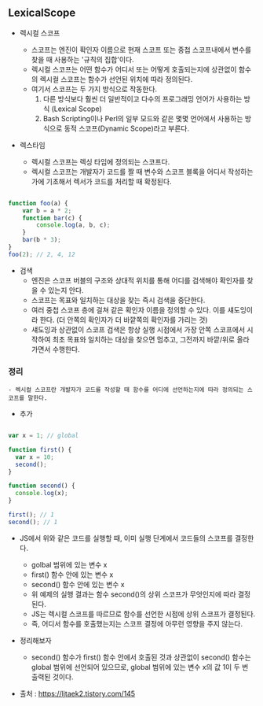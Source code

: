 ## LexicalScope

- 렉시컬 스코프

  - 스코프는 엔진이 확인자 이름으로 현재 스코프 또는 중첩 스코프내에서 변수를 찾을 때 사용하는 '규칙의 집합'이다.
  - 렉시컬 스코프는 어떤 함수가 어디서 또는 어떻게 호출되는지에 상관없이 함수의 렉시컬 스코프는 함수가 선언된 위치에 따라 정의된다.
  - 여기서 스코프는 두 가지 방식으로 작동한다.
    1. 다른 방식보다 훨씬 더 일반적이고 다수의 프로그래밍 언어가 사용하는 방식 (Lexical Scope)
    2. Bash Scripting이나 Perl의 일부 모드와 같은 몇몇 언어에서 사용하는 방식으로 동적 스코프(Dynamic Scope)라고 부른다.

- 렉스타임
  - 렉시컬 스코프는 렉싱 타임에 정의되는 스코프다.
  - 렉시컬 스코프는 개발자가 코드를 짤 때 변수와 스코프 블록을 어디서 작성하는가에 기초해서 렉서가 코드를 처리할 때 확정된다.

```Javascript

function foo(a) {
    var b = a * 2;
    function bar(c) {
        console.log(a, b, c);
    }
    bar(b * 3);
}
foo(2); // 2, 4, 12

```

- 검색
  - 엔진은 스코프 버블의 구조와 상대적 위치를 통해 어디를 검색해야 확인자를 찾을 수 있는지 안다.
  - 스코프는 목표와 일치하는 대상을 찾는 즉시 검색을 중단한다.
  - 여러 중첩 스코프 층에 걸쳐 같은 확인자 이름을 정의할 수 있다. 이를 섀도잉이라 한다. (더 안쪽의 확인자가 더 바깥쪽의 확인자를 가리는 것)
  - 섀도잉과 상관없이 스코프 검색은 항상 실행 시점에서 가장 안쪽 스코프에서 시작하여 최초 목표와 일치하는 대상을 찾으면 멈추고, 그전까지 바깥/위로 올라가면서 수행한다.

### 정리

    - 렉시컬 스코프란 개발자가 코드를 작성할 때 함수를 어디에 선언하는지에 따라 정의되는 스코프를 말한다.

- 추가

```Javascript

var x = 1; // global

function first() {
  var x = 10;
  second();
}

function second() {
  console.log(x);
}

first(); // 1
second(); // 1

```

- JS에서 위와 같은 코드를 실행할 때, 이미 실행 단계에서 코드들의 스코프를 결정한다.

  - golbal 범위에 있는 변수 x
  - first() 함수 안에 있는 변수 x
  - second() 함수 안에 있는 변수 x
  - 위 예제의 실행 결과는 함수 second()의 상위 스코프가 무엇인지에 따라 결정된다.
  - JS는 렉시컬 스코프를 따르므로 함수를 선언한 시점에 상위 스코프가 결정된다.
  - 즉, 어디서 함수를 호출했는지는 스코프 결정에 아무런 영향을 주지 않는다.

- 정리해보자

  - second() 함수가 first() 함수 안에서 호출된 것과 상관없이 second() 함수는 global 범위에 선언되어 있으므로, global 범위에 있는 변수 x의 값 1이 두 번 출력된 것이다.

- 출처 : https://ljtaek2.tistory.com/145
